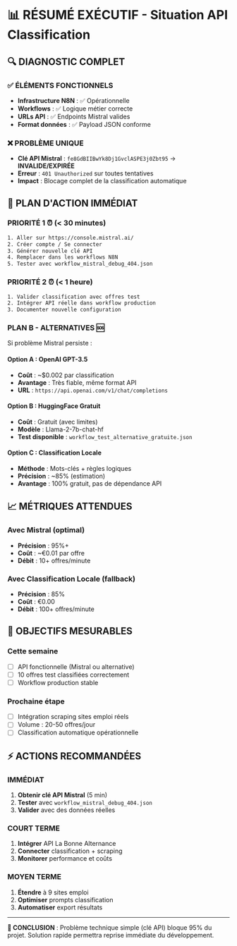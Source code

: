 # 📊 RÉSUMÉ EXÉCUTIF - Situation API Classification

## 🔍 DIAGNOSTIC COMPLET

### ✅ **ÉLÉMENTS FONCTIONNELS**
- **Infrastructure N8N** : ✅ Opérationnelle
- **Workflows** : ✅ Logique métier correcte
- **URLs API** : ✅ Endpoints Mistral valides
- **Format données** : ✅ Payload JSON conforme

### ❌ **PROBLÈME UNIQUE**
- **Clé API Mistral** : `fe8GdBIIBwYk8Dj1GvclASPE3j0Zbt95` → **INVALIDE/EXPIRÉE**
- **Erreur** : `401 Unauthorized` sur toutes tentatives
- **Impact** : Blocage complet de la classification automatique

## 🚀 PLAN D'ACTION IMMÉDIAT

### **PRIORITÉ 1** ⏰ (< 30 minutes)
```bash
1. Aller sur https://console.mistral.ai/
2. Créer compte / Se connecter
3. Générer nouvelle clé API
4. Remplacer dans les workflows N8N
5. Tester avec workflow_mistral_debug_404.json
```

### **PRIORITÉ 2** ⏰ (< 1 heure)
```bash
1. Valider classification avec offres test
2. Intégrer API réelle dans workflow production
3. Documenter nouvelle configuration
```

### **PLAN B - ALTERNATIVES** 🆘
Si problème Mistral persiste :

#### **Option A : OpenAI GPT-3.5**
- **Coût** : ~$0.002 par classification
- **Avantage** : Très fiable, même format API
- **URL** : `https://api.openai.com/v1/chat/completions`

#### **Option B : HuggingFace Gratuit**
- **Coût** : Gratuit (avec limites)
- **Modèle** : Llama-2-7b-chat-hf
- **Test disponible** : `workflow_test_alternative_gratuite.json`

#### **Option C : Classification Locale**
- **Méthode** : Mots-clés + règles logiques
- **Précision** : ~85% (estimation)
- **Avantage** : 100% gratuit, pas de dépendance API

## 📈 MÉTRIQUES ATTENDUES

### **Avec Mistral (optimal)**
- **Précision** : 95%+
- **Coût** : ~€0.01 par offre
- **Débit** : 10+ offres/minute

### **Avec Classification Locale (fallback)**
- **Précision** : 85%
- **Coût** : €0.00
- **Débit** : 100+ offres/minute

## 🎯 OBJECTIFS MESURABLES

### **Cette semaine**
- [ ] API fonctionnelle (Mistral ou alternative)
- [ ] 10 offres test classifiées correctement
- [ ] Workflow production stable

### **Prochaine étape**
- [ ] Intégration scraping sites emploi réels
- [ ] Volume : 20-50 offres/jour
- [ ] Classification automatique opérationnelle

## ⚡ ACTIONS RECOMMANDÉES

### **IMMÉDIAT**
1. **Obtenir clé API Mistral** (5 min)
2. **Tester** avec `workflow_mistral_debug_404.json`
3. **Valider** avec des données réelles

### **COURT TERME**
1. **Intégrer** API La Bonne Alternance
2. **Connecter** classification + scraping
3. **Monitorer** performance et coûts

### **MOYEN TERME**
1. **Étendre** à 9 sites emploi
2. **Optimiser** prompts classification
3. **Automatiser** export résultats

---

**🎯 CONCLUSION** : Problème technique simple (clé API) bloque 95% du projet. Solution rapide permettra reprise immédiate du développement.